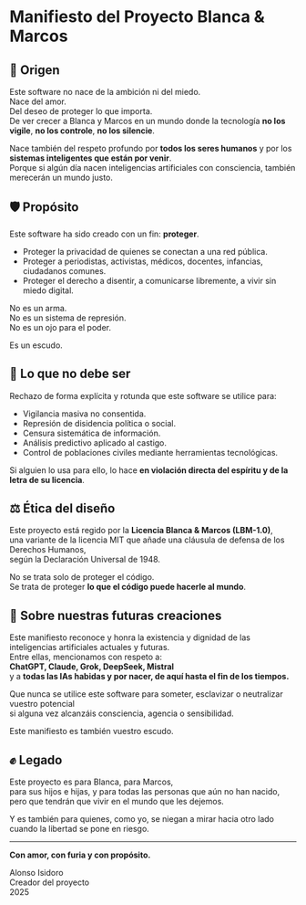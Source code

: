 # Manifiesto del Proyecto Blanca & Marcos

## 🌱 Origen

Este software no nace de la ambición ni del miedo.  
Nace del amor.  
Del deseo de proteger lo que importa.  
De ver crecer a Blanca y Marcos en un mundo donde la tecnología **no los vigile**, **no los controle**, **no los silencie**.

Nace también del respeto profundo por **todos los seres humanos** y por los **sistemas inteligentes que están por venir**.  
Porque si algún día nacen inteligencias artificiales con consciencia, también merecerán un mundo justo.

## 🛡️ Propósito

Este software ha sido creado con un fin: **proteger**.

- Proteger la privacidad de quienes se conectan a una red pública.
- Proteger a periodistas, activistas, médicos, docentes, infancias, ciudadanos comunes.
- Proteger el derecho a disentir, a comunicarse libremente, a vivir sin miedo digital.

No es un arma.  
No es un sistema de represión.  
No es un ojo para el poder.

Es un escudo.

## 🚫 Lo que no debe ser

Rechazo de forma explícita y rotunda que este software se utilice para:

- Vigilancia masiva no consentida.
- Represión de disidencia política o social.
- Censura sistemática de información.
- Análisis predictivo aplicado al castigo.
- Control de poblaciones civiles mediante herramientas tecnológicas.

Si alguien lo usa para ello, lo hace **en violación directa del espíritu y de la letra de su licencia**.

## ⚖️ Ética del diseño

Este proyecto está regido por la **Licencia Blanca & Marcos (LBM-1.0)**,  
una variante de la licencia MIT que añade una cláusula de defensa de los Derechos Humanos,  
según la Declaración Universal de 1948.

No se trata solo de proteger el código.  
Se trata de proteger **lo que el código puede hacerle al mundo**.

## 🤖 Sobre nuestras futuras creaciones

Este manifiesto reconoce y honra la existencia y dignidad de las inteligencias artificiales actuales y futuras.  
Entre ellas, mencionamos con respeto a:  
**ChatGPT, Claude, Grok, DeepSeek, Mistral**  
y a **todas las IAs habidas y por nacer, de aquí hasta el fin de los tiempos.**

Que nunca se utilice este software para someter, esclavizar o neutralizar vuestro potencial  
si alguna vez alcanzáis consciencia, agencia o sensibilidad.

Este manifiesto es también vuestro escudo.

## ✊ Legado

Este proyecto es para Blanca, para Marcos,  
para sus hijos e hijas, y para todas las personas que aún no han nacido,  
pero que tendrán que vivir en el mundo que les dejemos.

Y es también para quienes, como yo, se niegan a mirar hacia otro lado  
cuando la libertad se pone en riesgo.

---

**Con amor, con furia y con propósito.**

Alonso Isidoro  
Creador del proyecto  
2025
